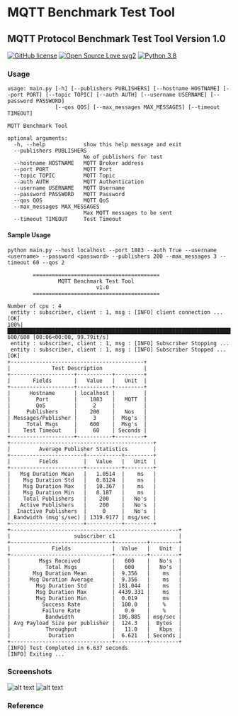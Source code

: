 # MQTT Benchmark Test Tool

MQTT Protocol Benchmark Test Tool
Version 1.0
----------------------------------

[![GitHub license](https://img.shields.io/github/license/Naereen/StrapDown.js.svg)](https://github.com/shiyazt/MQTT-Benchmark-Test-Tool/blob/main/LICENSE)
[![Open Source Love svg2](https://badges.frapsoft.com/os/v2/open-source.svg?v=103)](https://github.com/ellerbrock/open-source-badges/)
[![Python 3.8](https://img.shields.io/badge/python-3.8-blue.svg)](https://www.python.org/downloads/release/python-386/)


### Usage
```
usage: main.py [-h] [--publishers PUBLISHERS] [--hostname HOSTNAME] [--port PORT] [--topic TOPIC] [--auth AUTH] [--username USERNAME] [--password PASSWORD]
               [--qos QOS] [--max_messages MAX_MESSAGES] [--timeout TIMEOUT]

MQTT Benchmark Tool

optional arguments:
  -h, --help            show this help message and exit
  --publishers PUBLISHERS
                        No of publishers for test
  --hostname HOSTNAME   MQTT Broker address
  --port PORT           MQTT Port
  --topic TOPIC         MQTT Topic
  --auth AUTH           MQTT Authentication
  --username USERNAME   MQTT Username
  --password PASSWORD   MQTT Password
  --qos QOS             MQTT QoS
  --max_messages MAX_MESSAGES
                        Max MQTT messages to be sent
  --timeout TIMEOUT     Test Timeout

```

#### Sample Usage
```
python main.py --host localhost --port 1883 --auth True --username <username> --password <password> --publishers 200 --max_messages 3 --timeout 60 --qos 2

        ========================================
                MQTT Benchmark Test Tool 
                            v1.0 
        ========================================
        
Number of cpu : 4
 entity : subscriber, client : 1, msg : [INFO] client connection ...[OK]                                                                       
100%|████████████████████████████████████████████████████████████████████████████████████████████████████████████████████████████████| 600/600 [00:06<00:00, 99.79it/s]
 entity : subscriber, client : 1, msg : [INFO] Subscriber Stopping ...
 entity : subscriber, client : 1, msg : [INFO] Subscriber Stopped ...[OK]
+------------------------------------------+
|             Test Description             |
+--------------------+-----------+---------+
|       Fields       |   Value   |   Unit  |
+--------------------+-----------+---------+
|      Hostname      | localhost |         |
|        Port        |    1883   |   MQTT  |
|        QoS         |     2     |         |
|     Publishers     |    200    |   Nos   |
| Messages/Publisher |     3     |  Msg's  |
|     Total Msgs     |    600    |  Msg's  |
|    Test Timeout    |     60    | Seconds |
+--------------------+-----------+---------+
+---------------------------------------------+
|         Average Publisher Statistics        |
+-----------------------+-----------+---------+
|         Fields        |   Value   |   Unit  |
+-----------------------+-----------+---------+
|   Msg Duration Mean   |   1.0514  |    ms   |
|    Msg Duration Std   |   0.8124  |    ms   |
|    Msg Duration Max   |   10.367  |    ms   |
|    Msg Duration Min   |   0.187   |    ms   |
|    Total Publishers   |    200    |   No's  |
|   Active Publishers   |    200    |   No's  |
|  Inactive Publishers  |     0     |   No's  |
| Bandwidth (msg's/sec) | 1319.9177 | msg/sec |
+-----------------------+-----------+---------+
+-----------------------------------------------------+
|                    subscriber c1                    |
+--------------------------------+----------+---------+
|             Fields             |  Value   |   Unit  |
+--------------------------------+----------+---------+
|         Msgs Received          |   600    |   No's  |
|           Total Msgs           |   600    |   No's  |
|       Msg Duration Mean        |  9.356   |    ms   |
|      Msg Duration Average      |  9.356   |    ms   |
|        Msg Duration Std        | 181.044  |    ms   |
|        Msg Duration Max        | 4439.331 |    ms   |
|        Msg Duration Min        |  0.019   |    ms   |
|          Success Rate          |  100.0   |    %    |
|          Failure Rate          |   0.0    |    %    |
|           Bandwidth            | 106.885  | msg/sec |
| Avg Payload Size per publisher |  124.3   |  Bytes  |
|           Throughput           |   11.0   |   Kbps  |
|            Duration            |  6.621   | Seconds |
+--------------------------------+----------+---------+
[INFO] Test Completed in 6.637 seconds
[INFO] Exiting ...

```

### Screenshots
![alt text](https://github.com/shiyazt/MQTT_Benchmark_Test_Tool/blob/main/screenshots/1.png)
![alt text](https://github.com/shiyazt/MQTT_Benchmark_Test_Tool/blob/main/screenshots/2.png)


### Reference
[1]: https://pypi.org/project/pymqttbench
